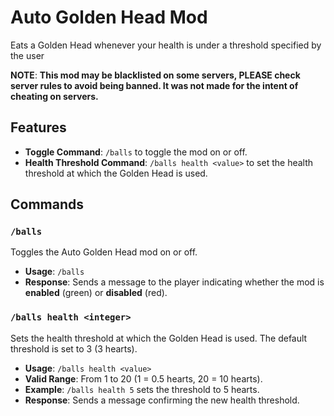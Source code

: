 # Auto Golden Head Mod

Eats a Golden Head whenever your health is under a threshold specified by the user 

**NOTE**: **This mod may be blacklisted on some servers, PLEASE check server rules to avoid being banned. It was not made for the intent of cheating on servers.**
## Features

- **Toggle Command**: `/balls` to toggle the mod on or off.
- **Health Threshold Command**: `/balls health <value>` to set the health threshold at which the Golden Head is used.

## Commands

### `/balls`

Toggles the Auto Golden Head mod on or off.

- **Usage**: `/balls`
- **Response**: Sends a message to the player indicating whether the mod is **enabled** (green) or **disabled** (red).

### `/balls health <integer>`

Sets the health threshold at which the Golden Head is used. The default threshold is set to 3 (3 hearts).

- **Usage**: `/balls health <value>`
- **Valid Range**: From 1 to 20 (1 = 0.5 hearts, 20 = 10 hearts).
- **Example**: `/balls health 5` sets the threshold to 5 hearts.
- **Response**: Sends a message confirming the new health threshold.


